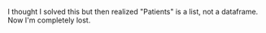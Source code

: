 I thought I solved this but then realized "Patients" is a list, not a dataframe. Now I'm completely lost. 
